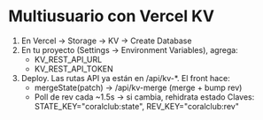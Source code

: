 # Multiusuario con Vercel KV

1) En Vercel → Storage → KV → Create Database
2) En tu proyecto (Settings → Environment Variables), agrega:
   - KV_REST_API_URL
   - KV_REST_API_TOKEN
3) Deploy. Las rutas API ya están en /api/kv-*. El front hace:
   - mergeState(patch) → /api/kv-merge (merge + bump rev)
   - Poll de rev cada ~1.5s → si cambia, rehidrata estado
Claves: STATE_KEY="coralclub:state", REV_KEY="coralclub:rev"

